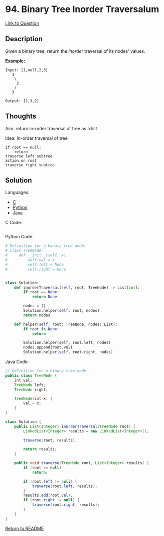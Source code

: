 # 94. Binary Tree Inorder Traversalum
[Link to Question](https://leetcode.com/problems/binary-tree-inorder-traversal/)

## Description

Given a binary tree, return the *inorder* traversal of its nodes' values.

**Example:**

```
Input: [1,null,2,3]
   1
    \
     2
    /
   3

Output: [1,3,2]
```

## Thoughts

Aim: return in-order traversal of tree as a list

Idea: In-order traversal of tree

```
if root == null:
	return
traverse left subtree
action on root
traverse right subtree
```





## Solution

Languages:

- [C](#C)
- [Python](#python)
- [Java](#java)

<div id="C"></div>C Code:

```C

```

<div id="python"></div>Python Code:

```python
# Definition for a binary tree node.
# class TreeNode:
#     def __init__(self, x):
#         self.val = x
#         self.left = None
#         self.right = None


class Solution:
    def inorderTraversal(self, root: TreeNode) -> List[int]:
        if root == None:
            return None

        nodes = []
        Solution.helper(self, root, nodes)
        return nodes

    def helper(self, root: TreeNode, nodes: List):
        if root is None:
            return

        Solution.helper(self, root.left, nodes)
        nodes.append(root.val)
        Solution.helper(self, root.right, nodes)
```

<div id="java"></div>Java Code:

```java
// Definition for a binary tree node.
public class TreeNode {
    int val;
    TreeNode left;
    TreeNode right;

    TreeNode(int x) {
        val = x;
    }
}

class Solution {
    public List<Integer> inorderTraversal(TreeNode root) {
        LinkedList<Integer> results = new LinkedList<Integer>();

        traverse(root, results);

        return results;
    }

    public void traverse(TreeNode root, List<Integer> results) {
        if (root == null)
            return;

        if (root.left != null) {
            traverse(root.left, results);
        }
        results.add(root.val);
        if (root.right != null) {
            traverse(root.right, results);
        }
    }
}
```

[Return to README](./../README.md)
